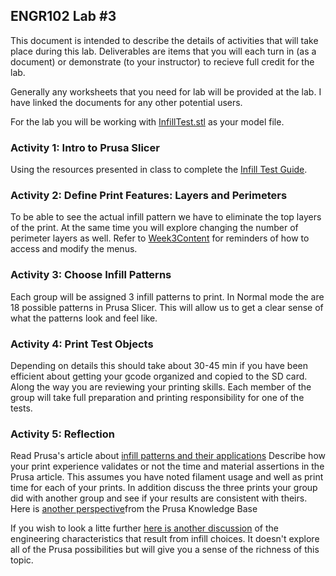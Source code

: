 ## ENGR102 Lab #3

This document is intended to describe the details of activities that will take place during this lab. Deliverables are items that you will each turn in (as a document) or demonstrate (to your instructor) to recieve full credit for the lab.

Generally any worksheets that you need for lab will be provided at the lab. I have linked the documents for any other potential users.

For the lab you will be working with [InfillTest.stl](https://github.com/smithrockmaker/ENGR102/blob/main/3DPrinters/stlFiles/Infill/InfillTest.stl) as your model file.

### Activity 1: Intro to Prusa Slicer

Using the resources presented in class to complete the [Infill Test Guide](https://github.com/smithrockmaker/ENGR102/blob/main/3DPrinters/LabGuides/worksheets/InfillTest.docx).

### Activity 2: Define Print Features: Layers and Perimeters

To be able to see the actual infill pattern we have to eliminate the top layers of the print. At the same time you will explore changing the number of perimeter layers as well. Refer to [Week3Content](https://github.com/smithrockmaker/ENGR102/blob/main/Classroom/Week3Content.md) for reminders of how to access and modify the menus. 

### Activity 3: Choose Infill Patterns

Each group will be assigned 3 infill patterns to print. In Normal mode the are 18 possible patterns in Prusa Slicer. This will allow us to get a clear sense of what the patterns look and feel like.

### Activity 4: Print Test Objects

Depending on details this should take about 30-45 min if you have been efficient about getting your gcode organized and copied to the SD card. Along the way you are reviewing your printing skills. Each member of the group will take full preparation and printing responsibility for one of the tests.

### Activity 5: Reflection

Read Prusa's article about [infill patterns and their applications](https://help.prusa3d.com/article/infill-patterns_177130) Describe how your print experience validates or not the time and material assertions in the Prusa article. This assumes you have noted filament usage and well as print time for each of your prints. In addition discuss the three prints your group did with another group and see if your results are consistent with theirs. Here is [another perspective](https://blog.prusa3d.com/everything-you-need-to-know-about-infills_43579/)from the Prusa Knowledge Base

If you wish to look a litte further [here is another discussion](https://explore3dprint.com/3d-print-infill-a-comprehensive-guide/) of the engineering characteristics that result from infill choices. It doesn't explore all of the Prusa possibilities but will give you a sense of the richness of this topic.


